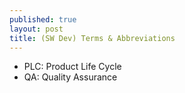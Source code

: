 ```yaml
---
published: true
layout: post
title: (SW Dev) Terms & Abbreviations
---
```


- PLC: Product Life Cycle
- QA: Quality Assurance
